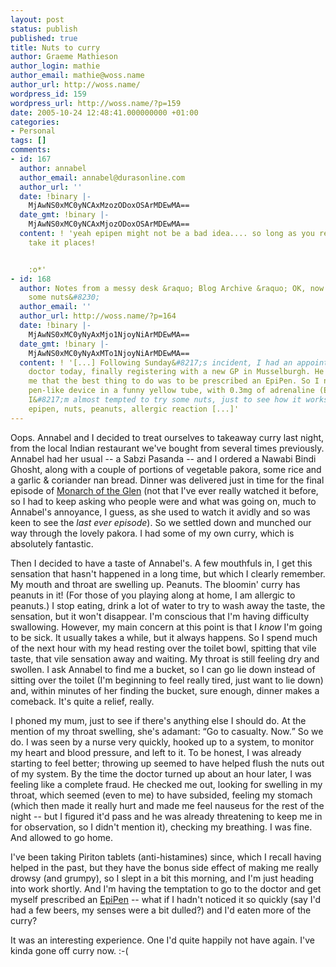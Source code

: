 ```yaml
---
layout: post
status: publish
published: true
title: Nuts to curry
author: Graeme Mathieson
author_login: mathie
author_email: mathie@woss.name
author_url: http://woss.name/
wordpress_id: 159
wordpress_url: http://woss.name/?p=159
date: 2005-10-24 12:48:41.000000000 +01:00
categories:
- Personal
tags: []
comments:
- id: 167
  author: annabel
  author_email: annabel@durasonline.com
  author_url: ''
  date: !binary |-
    MjAwNS0xMC0yNCAxMzozODoxOSArMDEwMA==
  date_gmt: !binary |-
    MjAwNS0xMC0yNCAxMjozODoxOSArMDEwMA==
  content: ! 'yeah epipen might not be a bad idea.... so long as you remembered to
    take it places!


    :o*'
- id: 168
  author: Notes from a messy desk &raquo; Blog Archive &raquo; OK, now I want to eat
    some nuts&#8230;
  author_email: ''
  author_url: http://woss.name/?p=164
  date: !binary |-
    MjAwNS0xMC0yNyAxMjo1NjoyNiArMDEwMA==
  date_gmt: !binary |-
    MjAwNS0xMC0yNyAxMTo1NjoyNiArMDEwMA==
  content: ! '[...] Following Sunday&#8217;s incident, I had an appointment with the
    doctor today, finally registering with a new GP in Musselburgh. He agreed with
    me that the best thing to do was to be prescribed an EpiPen. So I now have this
    pen-like device in a funny yellow tube, with 0.3mg of adrenaline (Epinephrine).
    I&#8217;m almost tempted to try some nuts, just to see how it works!   tags: anaphylaxis,
    epipen, nuts, peanuts, allergic reaction [...]'
---
```

Oops.  Annabel and I decided to treat ourselves to takeaway curry last night, from the local Indian restaurant we've bought from several times previously.  Annabel had her usual -- a Sabzi Pasanda -- and I ordered a Nawabi Bindi Ghosht, along with a couple of portions of vegetable pakora, some rice and a garlic &amp; coriander nan bread.  Dinner was delivered just in time for the final episode of <a href="http://www.bbc.co.uk/scotland/tv/monarch/">Monarch of the Glen</a> (not that I've ever really watched it before, so I had to keep asking who people were and what was going on, much to Annabel's annoyance, I guess, as she used to watch it avidly and so was keen to see the <em>last ever episode</em>).  So we settled down and munched our way through the lovely pakora.  I had some of my own curry, which is absolutely fantastic.

Then I decided to have a taste of Annabel's.  A few mouthfuls in, I get this sensation that hasn't happened in a long time, but which I clearly remember.  My mouth and throat are swelling up.  Peanuts.  The bloomin' curry has peanuts in it!  (For those of you playing along at home, I am allergic to peanuts.)   I stop eating, drink a lot of water to try to wash away the taste, the sensation, but it won't disappear.  I'm conscious that I'm having difficulty swallowing.  However, my main concern at this point is that I <em>know</em> I'm going to be sick.  It usually takes a while, but it always happens.  So I spend much of the next hour with my head resting over the toilet bowl, spitting that vile taste, that vile sensation away and waiting.  My throat is still feeling dry and swollen.  I ask Annabel to find me a bucket, so I can go lie down instead of sitting over the toilet (I'm beginning to feel really tired, just want to lie down) and, within minutes of her finding the bucket, sure enough, dinner makes a comeback.  It's quite a relief, really.

I phoned my mum, just to see if there's anything else I should do.  At the mention of my throat swelling, she's adamant: <q>Go to casualty.  Now.</q>  So we do.  I was seen by a nurse very quickly, hooked up to a system, to monitor my heart and blood pressure, and left to it.  To be honest, I was already starting to feel better; throwing up seemed to have helped flush the nuts out of my system.  By the time the doctor turned up about an hour later, I was feeling like a complete fraud.  He checked me out, looking for swelling in my throat, which seemed (even to me) to have subsided, feeling my stomach (which then made it really hurt and made me feel nauseus for the rest of the night -- but I figured it'd pass and he was already threatening to keep me in for observation, so I didn't mention it), checking my breathing.  I was fine.  And allowed to go home.

I've been taking Piriton tablets (anti-histamines) since, which I recall having helped in the past, but they have the bonus side effect of making me really drowsy (and grumpy), so I slept in a bit this morning, and I'm just heading into work shortly.  And I'm having the temptation to go to the doctor and get myself prescribed an <a href="http://www.epipen.com/">EpiPen</a> -- what if I hadn't noticed it so quickly (say I'd had a few beers, my senses were a bit dulled?) and I'd eaten more of the curry?

It was an interesting experience.  One I'd quite happily not have again.  I've kinda gone off curry now. :-(
